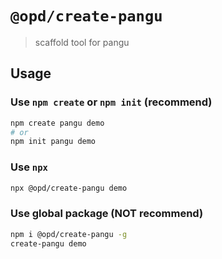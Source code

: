 # `@opd/create-pangu`

> scaffold tool for pangu

## Usage

### Use `npm create` or `npm init` (**recommend**)

```bash
npm create pangu demo
# or
npm init pangu demo
```

### Use `npx`

```bash
npx @opd/create-pangu demo
```

### Use global package (**NOT** recommend)

```bash
npm i @opd/create-pangu -g
create-pangu demo
```
